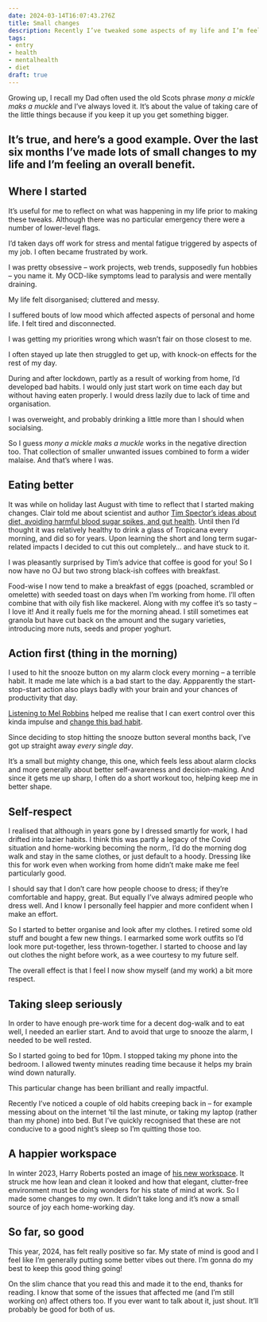 ```yaml
---
date: 2024-03-14T16:07:43.276Z
title: Small changes
description: Recently I’ve tweaked some aspects of my life and I’m feeling better for it
tags:
- entry
- health
- mentalhealth
- diet
draft: true
---
```

Growing up, I recall my Dad often used the old Scots phrase _mony a mickle maks a muckle_ and I’ve always loved it. It’s about the value of taking care of the little things because if you keep it up you get something bigger. 

It’s true, and here’s a good example. Over the last six months I’ve made lots of small changes to my life and I’m feeling an overall benefit.
---

## Where I started

It’s useful for me to reflect on what was happening in my life prior to making these tweaks. Although there was no particular emergency there were a number of lower-level flags.

I’d taken days off work for stress and mental fatigue triggered by aspects of my job. I often became frustrated by work.

I was pretty obsessive – work projects, web trends, supposedly fun hobbies – you name it. My OCD-like symptoms lead to paralysis and were mentally draining.

My life felt disorganised; cluttered and messy.

I suffered bouts of low mood which affected aspects of personal and home life. I felt tired and disconnected.

I was getting my priorities wrong which wasn’t fair on those closest to me.

I often stayed up late then struggled to get up, with knock-on effects for the rest of my day.

During and after lockdown, partly as a result of working from home, I’d developed bad habits. I would only just start work on time each day but without having eaten properly. I would dress lazily due to lack of time and organisation.

I was overweight, and probably drinking a little more than I should when socialsing.

So I guess _mony a mickle maks a muckle_ works in the negative direction too. That collection of smaller unwanted issues combined to form a wider malaise. And that’s where I was.

## Eating better

It was while on holiday last August with time to reflect that I started making changes. Clair told me about scientist and author [Tim Spector’s ideas about diet, avoiding harmful blood sugar spikes, and gut health](https://www.theguardian.com/food/2023/apr/25/eat-fibre-first-and-ditch-the-juice-five-quick-and-easy-tips-for-a-much-healthier-meal). Until then I’d thought it was relatively healthy to drink a glass of Tropicana every morning, and did so for years. Upon learning the short and long term sugar-related impacts I decided to cut this out completely… and have stuck to it.

I was pleasantly surprised by Tim’s advice that coffee is good for you! So I now have no OJ but two strong black-ish coffees with breakfast.

Food-wise I now tend to make a breakfast of eggs (poached, scrambled or omelette) with seeded toast on days when I’m working from home. I’ll often combine that with oily fish like mackerel. Along with my coffee it’s so tasty – I love it! And it really fuels me for the morning ahead. I still sometimes eat granola but have cut back on the amount and the sugary varieties, introducing more nuts, seeds and proper yoghurt.

## Action first (thing in the morning)

I used to hit the snooze button on my alarm clock every morning – a terrible habit. It made me late which is a bad start to the day. Appparently the start-stop-start action also plays badly with your brain and your chances of productivity that day.

[Listening to Mel Robbins](https://www.tiktok.com/@feedambition/video/7334760705893108997) helped me realise that I can exert control over this kinda impulse and [change this bad habit](https://youtu.be/HSn-L9IXbOY?si=xuKuSsGqdbgfH_N0&t=846).

Since deciding to stop hitting the snooze button several months back, I’ve got up straight away _every single day_. 

It’s a small but mighty change, this one, which feels less about alarm clocks and more generally about better self-awareness and decision-making. And since it gets me up sharp, I often do a short workout too, helping keep me in better shape.

## Self-respect

I realised that although in years gone by I dressed smartly for work, I had drifted into lazier habits. I think this was partly a legacy of the Covid situation and home-working becoming the norm,. I’d do the morning dog walk and stay in the same clothes, or just default to a hoody. Dressing like this for work even when working from home didn’t make make me feel particularly good.

I should say that I don’t care how people choose to dress; if they’re comfortable and happy, great. But equally I’ve always admired people who dress well. And I know I personally feel happier and more confident when I make an effort.

So I started to better organise and look after my clothes. I retired some old stuff and bought a few new things. I earmarked some work outfits so I’d look more put-together, less thrown-together. I started to choose and lay out clothes the night before work, as a wee courtesy to my future self.

The overall effect is that I feel I now show myself (and my work) a bit more respect.

## Taking sleep seriously

In order to have enough pre-work time for a decent dog-walk and to eat well, I needed an earlier start. And to avoid that urge to snooze the alarm, I needed to be well rested. 

So I started going to bed for 10pm. I stopped taking my phone into the bedroom. I allowed twenty minutes reading time because it helps my brain wind down naturally. 

This particular change has been brilliant and really impactful. 

Recently I’ve noticed a couple of old habits creeping back in – for example messing about on the internet ‘til the last minute, or taking my laptop (rather than my phone) into bed. But I’ve quickly recognised that these are not conducive to a good night’s sleep so I’m quitting those too.

## A happier workspace

In winter 2023, Harry Roberts posted an image of [his new workspace](https://images.app.goo.gl/zbdf8LrAir5ooCzS8). It struck me how lean and clean it looked and how that elegant, clutter-free environment must be doing wonders for his state of mind at work. So I made some changes to my own. It didn’t take long and it’s now a small source of joy each home-working day.

## So far, so good

This year, 2024, has felt really positive so far. My state of mind is good and I feel like I’m generally putting some better vibes out there. I’m gonna do my best to keep this good thing going!

On the slim chance that you read this and made it to the end, thanks for reading. I know that some of the issues that affected me (and I’m still working on) affect others too. If you ever want to talk about it, just shout. It’ll probably be good for both of us.
